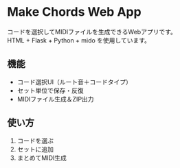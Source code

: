 # Make Chords Web App

コードを選択してMIDIファイルを生成できるWebアプリです。  
HTML + Flask + Python + mido を使用しています。

## 機能
- コード選択UI（ルート音＋コードタイプ）
- セット単位で保存・反復
- MIDIファイル生成＆ZIP出力

## 使い方
1. コードを選ぶ
2. セットに追加
3. まとめてMIDI生成
